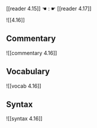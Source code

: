 [[reader 4.15]] ☚ : ☛ [[reader 4.17]]

![[4.16]]

## Commentary

![[commentary 4.16]]

## Vocabulary

![[vocab 4.16]]

## Syntax

![[syntax 4.16]]

